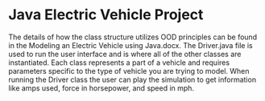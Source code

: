 # Java Electric Vehicle Project 

The details of how the class structure utilizes OOD principles can be found in the Modeling an Electric Vehicle using Java.docx. The Driver.java file is used to run the user interface and is where all of the other classes are instantiated. Each class represents a part of a vehicle and requires parameters specific to the type of vehicle you are trying to model. When running the Driver class the user can play the simulation to get information like amps used, force in horsepower, and speed in mph. 
